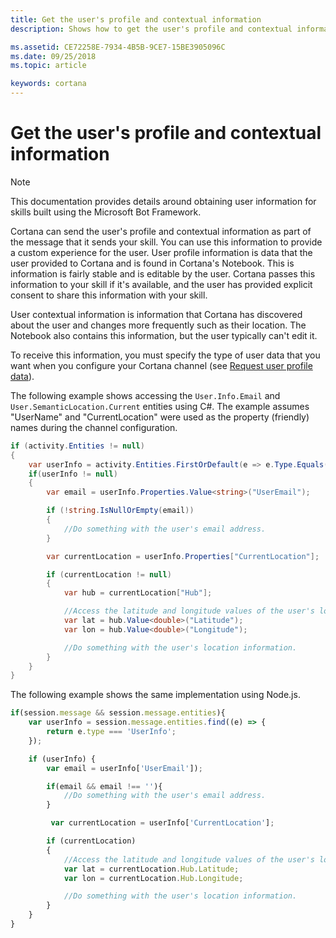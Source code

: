 ```yaml
---
title: Get the user's profile and contextual information
description: Shows how to get the user's profile and contextual information.

ms.assetid: CE72258E-7934-4B5B-9CE7-15BE3905096C
ms.date: 09/25/2018
ms.topic: article

keywords: cortana
---
```



# Get the user's profile and contextual information

> [!NOTE]
> This documentation provides details around obtaining user information for skills built using the Microsoft Bot Framework.
> 


Cortana can send the user's profile and contextual information as part of the message that it sends your skill. You can use this information to provide a custom experience for the user. User profile information is data that the user provided to Cortana and is found in Cortana's Notebook. This is information is fairly stable and is editable by the user. Cortana passes this information to your skill if it's available, and the user has provided explicit consent to share this information with your skill. 

User contextual information is information that Cortana has discovered about the user and changes more frequently such as their location. The Notebook also contains this information, but the user typically can't edit it.

To receive this information, you must specify the type of user data that you want when you configure your Cortana channel (see [Request user profile data](https://docs.microsoft.com/azure/bot-service/bot-service-channel-connect-cortana?view=azure-bot-service-3.0#request-user-profile-data)).

The following example shows accessing the `User.Info.Email` and `User.SemanticLocation.Current` entities using C#. The example assumes "UserName" and "CurrentLocation" were used as the property (friendly) names during the channel configuration.

```csharp
if (activity.Entities != null)
{
    var userInfo = activity.Entities.FirstOrDefault(e => e.Type.Equals("UserInfo"));
    if(userInfo != null)
    {
        var email = userInfo.Properties.Value<string>("UserEmail");

        if (!string.IsNullOrEmpty(email))
        {
            //Do something with the user's email address.
        }

        var currentLocation = userInfo.Properties["CurrentLocation"];

        if (currentLocation != null)
        {
            var hub = currentLocation["Hub"];

            //Access the latitude and longitude values of the user's location.
            var lat = hub.Value<double>("Latitude");
            var lon = hub.Value<double>("Longitude");

            //Do something with the user's location information.
        }
    }
}
```

The following example shows the same implementation using Node.js.

```javascript
if(session.message && session.message.entities){
    var userInfo = session.message.entities.find((e) => {
        return e.type === 'UserInfo';
    });

    if (userInfo) {
        var email = userInfo['UserEmail']);

        if(email && email !== ''){
            //Do something with the user's email address.
        }

         var currentLocation = userInfo['CurrentLocation'];

        if (currentLocation)
        {
            //Access the latitude and longitude values of the user's location.
            var lat = currentLocation.Hub.Latitude;
            var lon = currentLocation.Hub.Longitude;

            //Do something with the user's location information.
        }
    }
}
```



